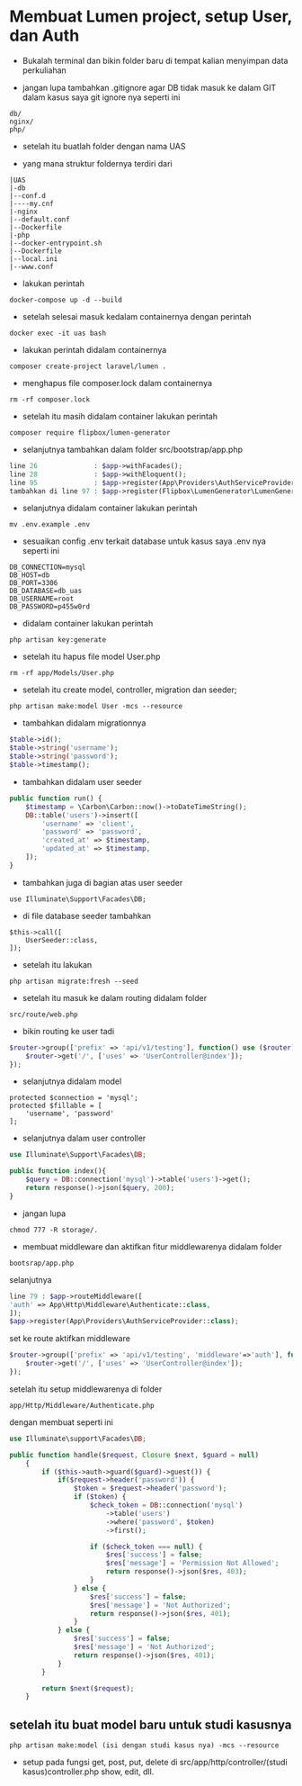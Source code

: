 # Membuat Lumen project, setup User, dan Auth

- Bukalah terminal dan bikin folder baru 
di tempat kalian menyimpan data perkuliahan

- jangan lupa tambahkan .gitignore agar DB tidak masuk ke dalam GIT
dalam kasus saya git ignore nya seperti ini
```
db/
nginx/
php/
```

- setelah itu buatlah folder dengan nama UAS

- yang mana struktur foldernya terdiri dari
``` 
|UAS
|-db
|--conf.d
|----my.cnf
|-nginx
|--default.conf
|--Dockerfile
|-php
|--docker-entrypoint.sh
|--Dockerfile
|--local.ini
|--www.conf
```
- lakukan perintah
```
docker-compose up -d --build
```

- setelah selesai masuk kedalam containernya dengan perintah 
```
docker exec -it uas bash
```
- lakukan perintah didalam containernya 
```
composer create-project laravel/lumen .
```
- menghapus file composer.lock dalam containernya
```
rm -rf composer.lock
```
- setelah itu masih didalam container lakukan perintah 
```
composer require flipbox/lumen-generator
```
- selanjutnya tambahkan dalam folder src/bootstrap/app.php

``` php
line 26              : $app->withFacades(); 
line 28              : $app->withEloquent();
line 95              : $app->register(App\Providers\AuthServiceProvider::class);
tambahkan di line 97 : $app->register(Flipbox\LumenGenerator\LumenGeneratorServiceProvider::class);
```

- selanjutnya didalam container lakukan perintah 
```
mv .env.example .env
```
- sesuaikan config .env terkait database
untuk kasus saya .env nya seperti ini
```
DB_CONNECTION=mysql
DB_HOST=db
DB_PORT=3306
DB_DATABASE=db_uas
DB_USERNAME=root
DB_PASSWORD=p455w0rd
```
- didalam container lakukan perintah 
```
php artisan key:generate
```
- setelah itu hapus file model User.php
```
rm -rf app/Models/User.php
```

- setelah itu create model, controller, migration dan seeder;
```
php artisan make:model User -mcs --resource
```

- tambahkan didalam migrationnya 
```php
$table->id();
$table->string('username');
$table->string('password');
$table->timestamp();
```
- tambahkan didalam user seeder
```php
public function run() {
    $timestamp = \Carbon\Carbon::now()->toDateTimeString();
    DB::table('users')->insert([
        'username' => 'client',
        'password' => 'password',
        'created_at' => $timestamp,
        'updated_at' => $timestamp,
    ]);
}
```
- tambahkan juga di bagian atas user seeder
```
use Illuminate\Support\Facades\DB;
```

- di file database seeder tambahkan
```
$this->call([
    UserSeeder::class,
]);
```

- setelah itu lakukan 
```
php artisan migrate:fresh --seed
```

- setelah itu masuk ke dalam routing didalam folder
```
src/route/web.php
```

- bikin routing ke user tadi
```php
$router->group(['prefix' => 'api/v1/testing'], function() use ($router){
    $router->get('/', ['uses' => 'UserController@index']);
});
```

- selanjutnya didalam model 
```
protected $connection = 'mysql';
protected $fillable = [
    'username', 'password'
];
```
- selanjutnya dalam user controller 
```php
use Illuminate\Support\Facades\DB;
```
```php
public function index(){
    $query = DB::connection('mysql')->table('users')->get();
    return response()->json($query, 200);
}
```

- jangan lupa
```
chmod 777 -R storage/.
```

- membuat middleware dan aktifkan fitur middlewarenya didalam folder 
```
bootsrap/app.php
```
selanjutnya
```php
line 79 : $app->routeMiddleware([
'auth' => App\Http\Middleware\Authenticate::class,
]);
$app->register(App\Providers\AuthServiceProvider::class);
```

set ke route aktifkan middleware
```php
$router->group(['prefix' => 'api/v1/testing', 'middleware'=>'auth'], function() use ($router){
    $router->get('/', ['uses' => 'UserController@index']);
});
```
setelah itu setup middlewarenya di folder
```
app/Http/Middleware/Authenticate.php
```

dengan membuat seperti ini
```php
use Illuminate\support\Facades\DB;
```

```php
public function handle($request, Closure $next, $guard = null)
    {
        if ($this->auth->guard($guard)->guest()) {
            if($request->header('password')) {
                $token = $request->header('password');
                if ($token) {
                    $check_token = DB::connection('mysql')
                        ->table('users')
                        ->where('password', $token)
                        ->first();

                    if ($check_token === null) {
                        $res['success'] = false;
                        $res['message'] = 'Permission Not Allowed';
                        return response()->json($res, 403);
                    }
                } else {
                    $res['success'] = false;
                    $res['message'] = 'Not Authorized';
                    return response()->json($res, 401);
                }
            } else {
                $res['success'] = false;
                $res['message'] = 'Not Authorized';
                return response()->json($res, 401);
            }
        }

        return $next($request);
    }
```
## setelah itu buat model baru untuk studi kasusnya
```
php artisan make:model (isi dengan studi kasus nya) -mcs --resource
```

- setup pada fungsi get, post, put, delete di src/app/http/controller/(studi kasus)controller.php show, edit, dll.